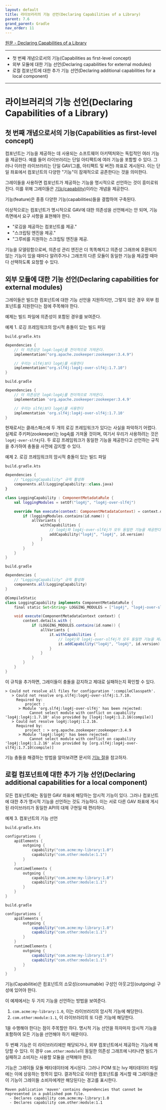 ```yaml
---
layout: default
title: 라이브러리의 기능 선언(Declaring Capabilities of a Library)
parent: 7.6
grand_parent: Gradle
nav_order: 11
---
```


[원문 - Declaring Capabilities of a Library](https://docs.gradle.org/current/userguide/component_capabilities.html#declaring-component-capabilities)

***

- 첫 번째 개념으로서의 기능(Capabilities as first-level concept)
- 외부 모듈에 대한 기능 선언(Declaring capabilities for external modules)
- 로컬 컴포넌트에 대한 추가 기능 선언(Declaring additional capabilities for a local component)

***


# 라이브러리의 기능 선언(Declaring Capabilities of a Library)

## 첫 번째 개념으로서의 기능(Capabilities as first-level concept)
컴포넌트는 기능을 제공하는 데 사용되는 소프트웨어 아키텍처와는 독립적인 여러 기능을 제공한다. 예를 들어 라이브러리는 단일 아티팩트에 여러 기능을 포함할 수 있다. 그러나 이러한 라이브러리는 단일 GAV(그룹, 아티팩트 및 버전) 좌표로 게시된다. 이는 단일 좌표에서 컴포넌트의 다양한 "기능"이 잠재적으로 공존한다는 것을 의미한다.

그레이들을 사용하면 컴포넌트가 제공하는 기능을 명시적으로 선언하는 것이 흥미로워진다. 이를 위해 그레이들은 [기능(capability)](https://docs.gradle.org/current/userguide/dependency_constraints.html#sec:adding-constraints-transitive-deps)이라는 개념을 제공한다.

기능(feature)은 종종 다양한 기능(capabilities)들을 결합하여 구축된다.

이상적으로는 컴포넌트가 명시적으로 GAV에 대한 의존성을 선언해서는 안 되며, 기능 측면에서 요구 사항을 표현해야 한다.

- "로깅을 제공하는 컴포넌트를 제공."
- "스크립팅 엔진을 제공."
- "그루비를 지원하는 스크립팅 엔진을 제공.

기능을 모델링함으로써, 의존성 관리 엔진은 더 똑똑해지고 의존성 그래프에 호환되지 않는 기능이 있을 때마다 알려주거나 그래프의 다른 모듈이 동일한 기능을 제공할 때마다 선택하도록 요청할 수 있다.


## 외부 모듈에 대한 기능 선언(Declaring capabilities for external modules)
그레이들은 빌드한 컴포넌트에 대한 기능 선언을 지원하지만, 그렇지 않은 경우 외부 컴포넌트를 지원한다는 점에 주목해야 한다.

예제는 빌드 파일에 의존성이 포함된 경우를 보여준다.

예제 1. 로깅 프레임워크의 암시적 충돌이 있는 빌드 파일

`build.gradle.kts`
```kotlin
dependencies {
    // 이 의존성은 log4:log4j를 전이적으로 가져온다.
    implementation("org.apache.zookeeper:zookeeper:3.4.9")

    // 우리는 slf4j보다 log4j를 사용한다
    implementation("org.slf4j:log4j-over-slf4j:1.7.10")
}
```

`build.gradle`
```groovy
dependencies {
    // 이 의존성은 log4:log4j를 전이적으로 가져온다.
    implementation 'org.apache.zookeeper:zookeeper:3.4.9'

    // 우리는 slf4j보다 log4j를 사용한다
    implementation 'org.slf4j:log4j-over-slf4j:1.7.10'
}
```

현재로서는 클래스패스에 두 개의 로깅 프레임워크가 있다는 사실을 파악하기 어렵다. 실제로 주키퍼(zookeeper)는 log4j를 가져올 것이며, 여기서 우리가 사용하려는 것은 `log4j-over-slf4j`다. 두 로깅 프레임워크가 동일한 기능을 제공한다고 선언하는 규칙을 추가하여 충돌을 사전에 감지할 수 있다.

예제 2. 로깅 프레임워크의 암시적 충돌이 있는 빌드 파일

`build.gradle.kts`
```kotlin
dependencies {
    // "LoggingCapability" 규칙 활성화
    components.all(LoggingCapability::class.java)
}

class LoggingCapability : ComponentMetadataRule {
    val loggingModules = setOf("log4j", "log4j-over-slf4j")

    override fun execute(context: ComponentMetadataContext) = context.details.run {
        if (loggingModules.contains(id.name)) {
            allVariants {
                withCapabilities {
                    // log4j와 log4j-over-slf4j가 모두 동일한 기능을 제공한다고 선언한다.
                    addCapability("log4j", "log4j", id.version)
                }
            }
        }
    }
}
```

`build.gradle`
```groovy
dependencies {
    // "LoggingCapability" 규칙 활성화
    components.all(LoggingCapability)
}

@CompileStatic
class LoggingCapability implements ComponentMetadataRule {
    final static Set<String> LOGGING_MODULES = ["log4j", "log4j-over-slf4j"] as Set<String>

    void execute(ComponentMetadataContext context) {
        context.details.with {
            if (LOGGING_MODULES.contains(id.name)) {
                allVariants {
                    it.withCapabilities {
                        // log4j와 log4j-over-slf4j가 모두 동일한 기능을 제공한다고 선언한다.
                        it.addCapability("log4j", "log4j", id.version)
                    }
                }
            }
        }
    }
}
```

이 규칙을 추가하면, 그레이들이 충돌을 감지하고 제대로 실패하는지 확인할 수 있다.

```
> Could not resolve all files for configuration ':compileClasspath'.
   > Could not resolve org.slf4j:log4j-over-slf4j:1.7.10.
     Required by:
         project :
      > Module 'org.slf4j:log4j-over-slf4j' has been rejected:
           Cannot select module with conflict on capability 'log4j:log4j:1.7.10' also provided by [log4j:log4j:1.2.16(compile)]
   > Could not resolve log4j:log4j:1.2.16.
     Required by:
         project : > org.apache.zookeeper:zookeeper:3.4.9
      > Module 'log4j:log4j' has been rejected:
           Cannot select module with conflict on capability 'log4j:log4j:1.2.16' also provided by [org.slf4j:log4j-over-slf4j:1.7.10(compile)]
```

기능 충돌을 해결하는 방법을 알아보려면 문서의 [기능 절](https://docs.gradle.org/current/userguide/dependency_capability_conflict.html#sub:selecting-between-candidates)을 참고하자.


## 로컬 컴포넌트에 대한 추가 기능 선언(Declaring additional capabilities for a local component)
모든 컴포넌트에는 동일한 GAV 좌표에 해당하는 암시적 기능이 있다. 그러나 컴포넌트에 대한 추가 명시적 기능을 선언하는 것도 가능하다. 이는 서로 다른 GAV 좌표에 게시된 라이브러리가 동일한 API의 대체 구현일 때 편리하다.

예제 3. 컴포넌트의 기능 선언

`build.gradle.kts`
```kotlin
configurations {
    apiElements {
        outgoing {
            capability("com.acme:my-library:1.0")
            capability("com.other:module:1.1")
        }
    }
    runtimeElements {
        outgoing {
            capability("com.acme:my-library:1.0")
            capability("com.other:module:1.1")
        }
    }
}
```

`build.gradle`
```groovy
configurations {
    apiElements {
        outgoing {
            capability("com.acme:my-library:1.0")
            capability("com.other:module:1.1")
        }
    }
    runtimeElements {
        outgoing {
            capability("com.acme:my-library:1.0")
            capability("com.other:module:1.1")
        }
    }
}
```

기능(Capabilitie)은 컴포넌트의 소모성(consumable) 구성인 아웃고잉(outgoing) 구성에 있어야 한다.

이 예제에서는 두 가지 기능을 선언하는 방법을 보여준다.
1. `com.acme:my-library:1.0`, 이는 라이브러리의 암시적 기능에 해당한다.
2. `com.other:module:1.1`, 이 라이브러리의 또 다른 기능에 해당한다.

1을 수행해야 한다는 점이 주목할만 하다. 명시적 기능 선언을 하자마자 암시적 기능을 포함하여 모든 기능을 선언해야 하기 때문이다.

두 번째 기능은 이 라이브러리에만 해당되거나, 외부 컴포넌트에서 제공하는 기능에 해당할 수 있다. 이 경우 `com.other:module`이 동일한 의존성 그래프에 나타나면 빌드가 실패하고 소비자는 사용할 모듈을 선택해야 한다.

기능은 그레이들 모듈 메타데이터에 게시된다. 그러나 POM 또는 Ivy 메타데이터 파일에는 이에 상응하는 항목이 없다. 결과적으로 이러한 컴포넌트를 게시할 때 그레이들은 이 기능이 그레이들 소비자에게만 해당된다는 경고를 표시한다.

```
Maven publication 'maven' contains dependencies that cannot be represented in a published pom file.
  - Declares capability com.acme:my-library:1.0
  - Declares capability com.other:module:1.1
```